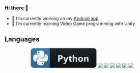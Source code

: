 ### Hi there 👋

<!---Full Stack Developer | Automation | Web Scraping -->

- 🔭 I’m currently working on my [Android app](https://play.google.com/store/apps/details?id=fr.harkame.blacklister)
- 🌱 I’m currently learning Video Game programming with Unity

## Languages

<p align="center">
  <img src="https://github.com/MikeCodesDotNET/ColoredBadges/blob/master/svg/dev/languages/python.svg" />
  <img src="https://img.shields.io/badge/JavaScript-F7DF1E?style=for-the-badge&logo=javascript&logoColor=black" />
  <img src="https://img.shields.io/badge/C-00599C?style=for-the-badge&logo=c&logoColor=white" />
  <img src="https://img.shields.io/badge/C%2B%2B-00599C?style=for-the-badge&logo=c%2B%2B&logoColor=white" />
  <img src="https://img.shields.io/badge/Java-ED8B00?style=for-the-badge&logo=java&logoColor=white" />
  <img src="https://img.shields.io/badge/C%23-239120?style=for-the-badge&logo=c-sharp&logoColor=white" />
  <img src="https://img.shields.io/badge/Kotlin-0095D5?&style=for-the-badge&logo=kotlin&logoColor=white" />
</p>  
